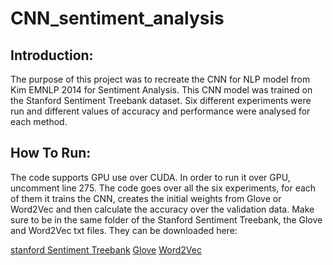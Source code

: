 # CNN_sentiment_analysis

## Introduction:
The purpose of this project was to recreate the CNN for NLP model from Kim EMNLP 2014 for Sentiment Analysis. This CNN model was trained on the Stanford Sentiment Treebank dataset. Six different experiments were run and different values of accuracy and performance were analysed for each method.

## How To Run:
The code supports GPU use over CUDA. In order to run it over GPU, uncomment line 275. The code goes over all the six experiments, for each of them it trains the CNN, creates the initial weights from Glove or Word2Vec and then calculate the accuracy over the validation data. Make sure to be in the same folder of the Stanford Sentiment Treebank, the Glove and Word2Vec txt files. They can be downloaded here:

[stanford Sentiment Treebank](http://nlp.stanford.edu/)
[Glove](https://nlp.stanford.edu/projects/glove/)
[Word2Vec](https://github.com/mmihaltz/word2vec-GoogleNews-vectors)
